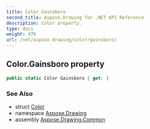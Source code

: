 ```yaml
---
title: Color.Gainsboro
second_title: Aspose.Drawing for .NET API Reference
description: Color property. 
type: docs
weight: 470
url: /net/aspose.drawing/color/gainsboro/
---
```

## Color.Gainsboro property

```csharp
public static Color Gainsboro { get; }
```

### See Also

* struct [Color](../)
* namespace [Aspose.Drawing](../../color/)
* assembly [Aspose.Drawing.Common](../../../)


